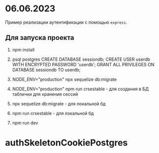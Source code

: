 # 06.06.2023

Пример реализации аутентификации с помощью `express`.

##  Для запуска проекта

 1. npm install

 2. psql postgres
    CREATE DATABASE sessiondb;
    CREATE USER userdb WITH ENCRYPTED PASSWORD 'userdb';
    GRANT ALL PRIVILEGES ON DATABASE sessiondb TO userdb;

  3. NODE_ENV="production" npx sequelize db:migrate
  4. NODE_ENV="production" npm run crsestable -  для создания в БД таблички для хранения сессий
  5. npx sequelize db:migrate -  для локальной бд
  6. npm run crsestable - для локальной бд

  7. npm run dev
# authSkeletonCookiePostgres